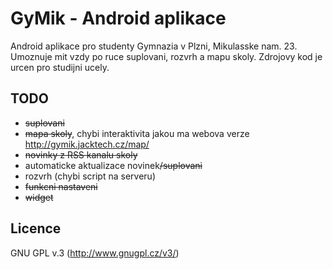 GyMik - Android aplikace
=================

Android aplikace pro studenty Gymnazia v Plzni, Mikulasske nam. 23. Umoznuje mit vzdy po ruce suplovani, rozvrh a mapu skoly. Zdrojovy kod je urcen pro studijni ucely.

TODO
-----------------

- ~~suplovani~~
- ~~mapa skoly~~, chybi interaktivita jakou ma webova verze http://gymik.jacktech.cz/map/
- ~~novinky z RSS kanalu skoly~~
- automaticke aktualizace novinek~~/suplovani~~
- rozvrh (chybi script na serveru)
- ~~funkcni nastaveni~~
- ~~widget~~

Licence
-----------------
GNU GPL v.3 (http://www.gnugpl.cz/v3/)
